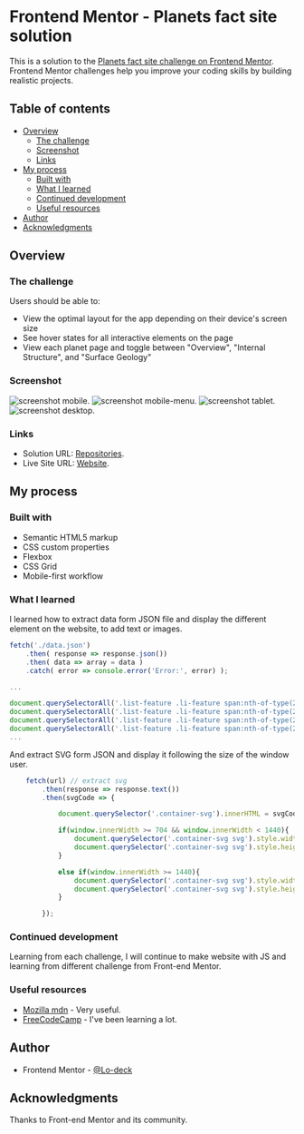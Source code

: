 # Frontend Mentor - Planets fact site solution

This is a solution to the [Planets fact site challenge on Frontend Mentor](https://www.frontendmentor.io/challenges/planets-fact-site-gazqN8w_f). Frontend Mentor challenges help you improve your coding skills by building realistic projects. 

## Table of contents

- [Overview](#overview)
  - [The challenge](#the-challenge)
  - [Screenshot](#screenshot)
  - [Links](#links)
- [My process](#my-process)
  - [Built with](#built-with)
  - [What I learned](#what-i-learned)
  - [Continued development](#continued-development)
  - [Useful resources](#useful-resources)
- [Author](#author)
- [Acknowledgments](#acknowledgments)



## Overview

### The challenge

Users should be able to:

- View the optimal layout for the app depending on their device's screen size
- See hover states for all interactive elements on the page
- View each planet page and toggle between "Overview", "Internal Structure", and "Surface Geology"


### Screenshot

![screenshot mobile](https://github.com/Lo-Deck/Planets-fact-site/blob/main/screenshot/Planets%20fact%20site-mobile.png).
![screenshot mobile-menu](https://github.com/Lo-Deck/Planets-fact-site/blob/main/screenshot/Planets%20fact%20site-mobile-menu.png).
![screenshot tablet](https://github.com/Lo-Deck/Planets-fact-site/blob/main/screenshot/Planets%20fact%20site-tablet.png).
![screenshot desktop](https://github.com/Lo-Deck/Planets-fact-site/blob/main/screenshot/Planets%20fact%20site-desktop.png).


### Links

- Solution URL: [Repositories](https://github.com/Lo-Deck/Planets-fact-site).
- Live Site URL: [Website](https://lo-deck.github.io/Planets-fact-site/).


## My process

### Built with

- Semantic HTML5 markup
- CSS custom properties
- Flexbox
- CSS Grid
- Mobile-first workflow


### What I learned

I learned how to extract data form JSON file and display the different element on the website, to add text or images.

```js
fetch('./data.json')
    .then( response => response.json())
    .then( data => array = data )
    .catch( error => console.error('Error:', error) );

...

document.querySelectorAll('.list-feature .li-feature span:nth-of-type(2)')[0].textContent = `${array[0].rotation}`;
document.querySelectorAll('.list-feature .li-feature span:nth-of-type(2)')[1].textContent = `${array[0].revolution}`;
document.querySelectorAll('.list-feature .li-feature span:nth-of-type(2)')[2].textContent = `${array[0].radius}`;
document.querySelectorAll('.list-feature .li-feature span:nth-of-type(2)')[3].textContent = `${array[0].temperature}`;
...

```

And extract SVG form JSON and display it following the size of the window user.

```js
    fetch(url) // extract svg
        .then(response => response.text())
        .then(svgCode => {

            document.querySelector('.container-svg').innerHTML = svgCode;

            if(window.innerWidth >= 704 && window.innerWidth < 1440){  
                document.querySelector('.container-svg svg').style.width = `${Number( window.getComputedStyle(document.querySelector('.container-svg svg') ).width.split('px')[0] ) * 1.6}px`;
                document.querySelector('.container-svg svg').style.height = `${Number( window.getComputedStyle(document.querySelector('.container-svg svg') ).height.split('px')[0] ) * 1.6}px`;
            }

            else if(window.innerWidth >= 1440){  
                document.querySelector('.container-svg svg').style.width = `${Number( window.getComputedStyle(document.querySelector('.container-svg svg') ).width.split('px')[0] ) * 2.6}px`;
                document.querySelector('.container-svg svg').style.height = `${Number( window.getComputedStyle(document.querySelector('.container-svg svg') ).height.split('px')[0] ) * 2.6}px`;
            }

        });


```


### Continued development

Learning from each challenge, I will continue to make website with JS and learning from different challenge from Front-end Mentor.


### Useful resources

- [Mozilla mdn](https://developer.mozilla.org/) - Very useful.
- [FreeCodeCamp](https://www.freecodecamp.org/) - I've been learning a lot.


## Author

- Frontend Mentor - [@Lo-deck](https://www.frontendmentor.io/profile/Lo-Deck)


## Acknowledgments

Thanks to Front-end Mentor and its community.
